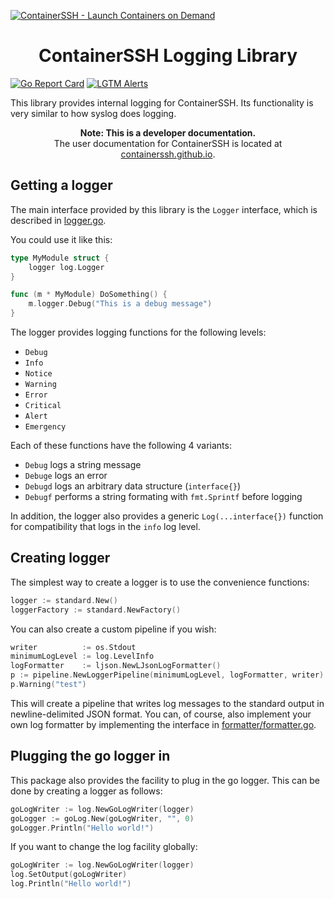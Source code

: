[![ContainerSSH - Launch Containers on Demand](https://containerssh.github.io/images/logo-for-embedding.svg)](https://containerssh.github.io/)

<!--suppress HtmlDeprecatedAttribute -->
<h1 align="center">ContainerSSH Logging Library</h1>

[![Go Report Card](https://goreportcard.com/badge/github.com/containerssh/log?style=for-the-badge)](https://goreportcard.com/report/github.com/containerssh/log)
[![LGTM Alerts](https://img.shields.io/lgtm/alerts/github/ContainerSSH/log?style=for-the-badge)](https://lgtm.com/projects/g/ContainerSSH/log/)


This library provides internal logging for ContainerSSH. Its functionality is very similar to how syslog does logging.

<p align="center"><strong>Note: This is a developer documentation.</strong><br />The user documentation for ContainerSSH is located at <a href="https://containerssh.github.io">containerssh.github.io</a>.</p>

## Getting a logger

The main interface provided by this library is the `Logger` interface, which is described in [logger.go](logger.go).

You could use it like this:

```go
type MyModule struct {
    logger log.Logger 
}

func (m * MyModule) DoSomething() {
    m.logger.Debug("This is a debug message")
}
```

The logger provides logging functions for the following levels:

- `Debug`
- `Info`
- `Notice`
- `Warning`
- `Error`
- `Critical`
- `Alert`
- `Emergency`

Each of these functions have the following 4 variants:

- `Debug` logs a string message
- `Debuge` logs an error
- `Debugd` logs an arbitrary data structure (`interface{}`)
- `Debugf` performs a string formating with `fmt.Sprintf` before logging

In addition, the logger also provides a generic `Log(...interface{})` function for compatibility that logs in the `info` log level.

## Creating logger

The simplest way to create a logger is to use the convenience functions:

```go
logger := standard.New()
loggerFactory := standard.NewFactory()
```

You can also create a custom pipeline if you wish:

```go
writer          := os.Stdout
minimumLogLevel := log.LevelInfo
logFormatter    := ljson.NewLJsonLogFormatter()
p := pipeline.NewLoggerPipeline(minimumLogLevel, logFormatter, writer)
p.Warning("test") 
```

This will create a pipeline that writes log messages to the standard output in newline-delimited JSON format. You can, of course, also implement your own log formatter by implementing the interface in [formatter/formatter.go](formatter/formatter.go).

## Plugging the go logger in

This package also provides the facility to plug in the go logger. This can be done by creating a logger as follows:

```go
goLogWriter := log.NewGoLogWriter(logger)
goLogger := goLog.New(goLogWriter, "", 0)
goLogger.Println("Hello world!")
```

If you want to change the log facility globally:

```go
goLogWriter := log.NewGoLogWriter(logger)
log.SetOutput(goLogWriter)
log.Println("Hello world!")
```
